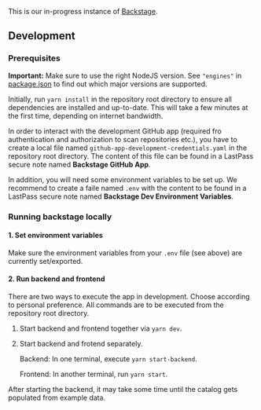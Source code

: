 This is our in-progress instance of [Backstage](https://backstage.io/).

## Development

### Prerequisites

**Important:** Make sure to use the right NodeJS version. See `"engines"` in [package.json](package.json) to find out which major versions are supported.

Initially, run `yarn install` in the repository root directory to ensure all dependencies are installed and up-to-date. This will take a few minutes at the first time, depending on internet bandwidth.

In order to interact with the development GitHub app (required fro authentication and authorization to scan repositories etc.), you have to create a local file named `github-app-development-credentials.yaml` in the repository root directory. The content of this file can be found in a LastPass secure note named **Backstage GitHub App**.

In addition, you will need some environment variables to be set up. We recommend to create a faile named `.env` with the content to be found in a LastPass secure note named **Backstage Dev Environment Variables**.

### Running backstage locally

#### 1. Set environment variables

Make sure the environment variables from your `.env` file (see above) are currently set/exported.

#### 2. Run backend and frontend

There are two ways to execute the app in development. Choose according to personal preference. All commands are to be executed from the repository root directory.

1. Start backend and frontend together via `yarn dev`.

2. Start backend and frotend separately.

   Backend: In one terminal, execute `yarn start-backend`.

   Frontend: In another terminal, run `yarn start`.

After starting the backend, it may take some time until the catalog gets populated from example data.
